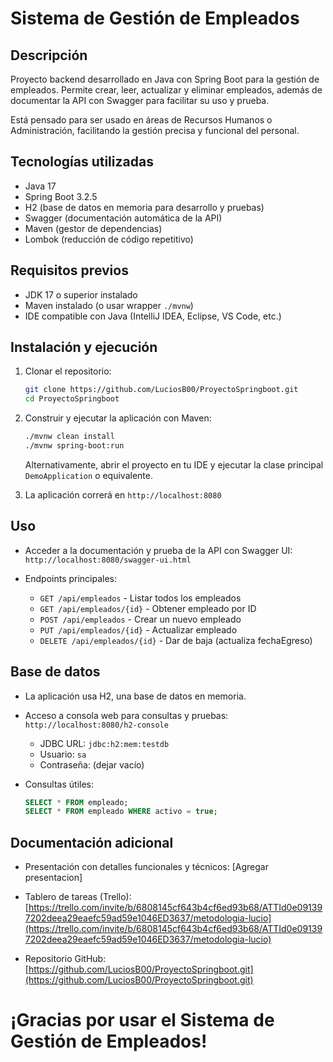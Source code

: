 # Sistema de Gestión de Empleados

## Descripción
Proyecto backend desarrollado en Java con Spring Boot para la gestión de empleados. Permite crear, leer, actualizar y eliminar empleados, además de documentar la API con Swagger para facilitar su uso y prueba.

Está pensado para ser usado en áreas de Recursos Humanos o Administración, facilitando la gestión precisa y funcional del personal.

## Tecnologías utilizadas
- Java 17  
- Spring Boot 3.2.5  
- H2 (base de datos en memoria para desarrollo y pruebas)  
- Swagger (documentación automática de la API)  
- Maven (gestor de dependencias)  
- Lombok (reducción de código repetitivo)  

## Requisitos previos
- JDK 17 o superior instalado  
- Maven instalado (o usar wrapper `./mvnw`)  
- IDE compatible con Java (IntelliJ IDEA, Eclipse, VS Code, etc.)

## Instalación y ejecución

1. Clonar el repositorio:
   ```bash
   git clone https://github.com/LuciosB00/ProyectoSpringboot.git
   cd ProyectoSpringboot
   ```
   
2. Construir y ejecutar la aplicación con Maven:

   ```bash
   ./mvnw clean install
   ./mvnw spring-boot:run
   ```

   Alternativamente, abrir el proyecto en tu IDE y ejecutar la clase principal `DemoApplication` o equivalente.

3. La aplicación correrá en `http://localhost:8080`

## Uso

* Acceder a la documentación y prueba de la API con Swagger UI:
  `http://localhost:8080/swagger-ui.html`

* Endpoints principales:

  * `GET /api/empleados` - Listar todos los empleados
  * `GET /api/empleados/{id}` - Obtener empleado por ID
  * `POST /api/empleados` - Crear un nuevo empleado
  * `PUT /api/empleados/{id}` - Actualizar empleado
  * `DELETE /api/empleados/{id}` - Dar de baja (actualiza fechaEgreso)

## Base de datos

* La aplicación usa H2, una base de datos en memoria.

* Acceso a consola web para consultas y pruebas:
  `http://localhost:8080/h2-console`

  * JDBC URL: `jdbc:h2:mem:testdb`
  * Usuario: `sa`
  * Contraseña: (dejar vacío)

* Consultas útiles:

  ```sql
  SELECT * FROM empleado;
  SELECT * FROM empleado WHERE activo = true;
  ```

## Documentación adicional

* Presentación con detalles funcionales y técnicos:
[Agregar presentacion]

* Tablero de tareas (Trello):
  [https://trello.com/invite/b/6808145cf643b4cf6ed93b68/ATTId0e091397202deea29eaefc59ad59e1046ED3637/metodologia-lucio](https://trello.com/invite/b/6808145cf643b4cf6ed93b68/ATTId0e091397202deea29eaefc59ad59e1046ED3637/metodologia-lucio)

* Repositorio GitHub:
  [https://github.com/LuciosB00/ProyectoSpringboot.git](https://github.com/LuciosB00/ProyectoSpringboot.git)


# **¡Gracias por usar el Sistema de Gestión de Empleados!**

